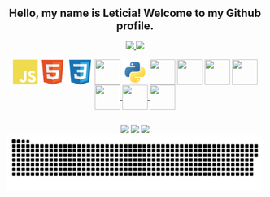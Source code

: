 <div align=center>
  
## Hello, my name is Leticia! Welcome to my Github profile.
</div>
<div align=center>
<a href="https://github.com/leticianb">
<img height="180em" src="https://github-readme-stats.vercel.app/api?username=leticianb&include_all_commits=true&count_private=true&hide=issues&show_icons=true&theme=dracula">
<img height="180em" src="https://github-readme-stats.vercel.app/api/top-langs/?username=leticianb&layout=compact&langs_count=16&theme=dracula">  
</div>


<div style="display: inline_block" align=center><br>
  <img align="center" height="50" width="50" src="https://raw.githubusercontent.com/devicons/devicon/master/icons/javascript/javascript-plain.svg">
  <img align="center" height="50" width="50" src="https://raw.githubusercontent.com/devicons/devicon/master/icons/html5/html5-original.svg">
  <img align="center" height="50" width="50" src="https://raw.githubusercontent.com/devicons/devicon/master/icons/css3/css3-original.svg">
  <img align="center" height="50" width="50" src="https://cdn.jsdelivr.net/gh/devicons/devicon/icons/c/c-original.svg"  />
  <img align="center" height="50" width="50" src="https://raw.githubusercontent.com/devicons/devicon/master/icons/python/python-original.svg">
  <img align="center" height="50" width="50" src="https://cdn.jsdelivr.net/gh/devicons/devicon/icons/java/java-original.svg"  />
  <img align="center" height="50" width="50" src="https://cdn.jsdelivr.net/gh/devicons/devicon/icons/mysql/mysql-original.svg"  />
  <img align="center" height="50" width="50" src="https://cdn.jsdelivr.net/gh/devicons/devicon/icons/bootstrap/bootstrap-plain.svg"  />
   <img align="center" height="50" width="50" src="https://cdn.jsdelivr.net/gh/devicons/devicon/icons/vscode/vscode-original.svg">
  <img align="center" height="50" width="50" src="https://cdn.jsdelivr.net/gh/devicons/devicon/icons/pycharm/pycharm-original.svg">
  <img align="center" height="50" width="50" src="https://cdn.jsdelivr.net/gh/devicons/devicon/icons/github/github-original.svg">
  <img align="center" height="50" width="50" src="https://cdn.jsdelivr.net/gh/devicons/devicon/icons/git/git-original.svg">
</div>
  

##
  <div align=center> 
  <a href="https://instagram.com/letnakahara" target="_blank"><img src="https://img.shields.io/badge/-Instagram-%23E4405F?style=for-the-badge&logo=instagram&logoColor=white" target="_blank"></a>
  <a href = "mailto:leticianakahara11@gmail.com"><img src="https://img.shields.io/badge/-Gmail-%23333?style=for-the-badge&logo=gmail&logoColor=white" target="_blank"></a>
  <a href="www.linkedin.com/in/leticianakaharaborbolato" target="_blank"><img src="https://img.shields.io/badge/-LinkedIn-%230077B5?style=for-the-badge&logo=linkedin&logoColor=white" target="_blank"></a> 
  
</div>
<div align=center>
<picture >
  <source media="(prefers-color-scheme: dark)" srcset="https://raw.githubusercontent.com/leticianb/leticianb/output/github-contribution-grid-snake-dark.svg">
  <source media="(prefers-color-scheme: light)" srcset="https://raw.githubusercontent.com/leticianb/leticianb/output/github-contribution-grid-snake.svg">
  <img alt="github contribution grid snake animation" src="https://raw.githubusercontent.com/leticianb/leticianb/output/github-contribution-grid-snake.svg">
</picture>
</div>
